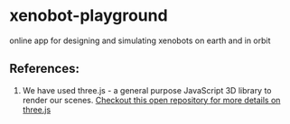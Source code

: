# xenobot-playground
online app for designing and simulating xenobots on earth and in orbit


## References:
1. We have used three.js - a general purpose JavaScript 3D library to render our scenes. [Checkout this open repository for more details on three.js](https://github.com/mrdoob/three.js)

